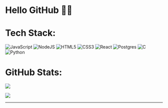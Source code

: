 # Hello GitHub 👋🏻



# Tech Stack:
![JavaScript](https://img.shields.io/badge/javascript-%23323330.svg?style=for-the-badge&logo=javascript&logoColor=%23F7DF1E) ![NodeJS](https://img.shields.io/badge/node.js-6DA55F?style=for-the-badge&logo=node.js&logoColor=white) ![HTML5](https://img.shields.io/badge/html5-%23E34F26.svg?style=for-the-badge&logo=html5&logoColor=white) ![CSS3](https://img.shields.io/badge/css3-%231572B6.svg?style=for-the-badge&logo=css3&logoColor=white) ![React](https://img.shields.io/badge/react-%2320232a.svg?style=for-the-badge&logo=react&logoColor=%2361DAFB) ![Postgres](https://img.shields.io/badge/postgres-%23316192.svg?style=for-the-badge&logo=postgresql&logoColor=white) ![C](https://img.shields.io/badge/c-%2300599C.svg?style=for-the-badge&logo=c&logoColor=white) ![Python](https://img.shields.io/badge/python-3670A0?style=for-the-badge&logo=python&logoColor=ffdd54)
# GitHub Stats:
<!-- <img height=200 width=200 src="https://github-readme-stats-git-master-rstaa-rickstaa.vercel.app/api/top-langs/?username=rickstaa&layout=compact&langs_count=10&hide_border=1&role=OWNER,COLLABORATOR&theme=dark#gh-dark-mode-only" alt="Rick Staa's Language stats" /> -->
![](https://github-readme-stats.vercel.app/api?username=jurayevdasturchi&theme=highcontrast&hide_border=true&include_all_commits=false&count_private=false&height=100&width=100)<br/>
<!-- ![](https://github-readme-streak-stats.herokuapp.com/?user=jurayevdasturchi&theme=highcontrast&hide_border=true)<br/> -->
![](https://github-readme-stats.vercel.app/api/top-langs/?username=jurayevdasturchi&theme=highcontrast&hide_border=true&include_all_commits=false&count_private=false&layout=compact)



---
<!-- [![](https://visitcount.itsvg.in/api?id=jurayevdasturchi&icon=0&color=0)](https://visitcount.itsvg.in) -->

<!-- Proudly created with GPRM ( https://gprm.itsvg.in ) -->

